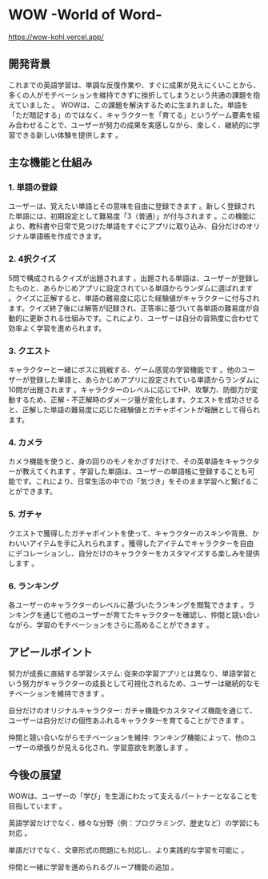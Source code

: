 # WOW -World of Word-
https://wow-kohl.vercel.app/

## 開発背景
これまでの英語学習は、単調な反復作業や、すぐに成果が見えにくいことから、多くの人がモチベーションを維持できずに挫折してしまうという共通の課題を抱えていました 。
WOWは、この課題を解決するために生まれました。単語を「ただ暗記する」のではなく、キャラクターを「育てる」というゲーム要素を組み合わせることで、ユーザーが努力の成果を実感しながら、楽しく、継続的に学習できる新しい体験を提供します 。

## 主な機能と仕組み
### 1. 単語の登録
ユーザーは、覚えたい単語とその意味を自由に登録できます 。新しく登録された単語には、初期設定として難易度「3（普通）」が付与されます 。この機能により、教科書や日常で見つけた単語をすぐにアプリに取り込み、自分だけのオリジナル単語帳を作成できます。

### 2. 4択クイズ
5問で構成されるクイズが出題されます 。出題される単語は、ユーザーが登録したものと、あらかじめアプリに設定されている単語からランダムに選ばれます 。クイズに正解すると、単語の難易度に応じた経験値がキャラクターに付与されます。クイズ終了後には解答が記録され、正答率に基づいて各単語の難易度が自動的に更新される仕組みです。これにより、ユーザーは自分の習熟度に合わせて効率よく学習を進められます。


### 3. クエスト
キャラクターと一緒にボスに挑戦する、ゲーム感覚の学習機能です 。他のユーザーが登録した単語と、あらかじめアプリに設定されている単語からランダムに10問が出題されます 。キャラクターのレベルに応じてHP、攻撃力、防御力が変動するため、正解・不正解時のダメージ量が変化します。クエストを成功させると、正解した単語の難易度に応じた経験値とガチャポイントが報酬として得られます。


### 4. カメラ
カメラ機能を使うと、身の回りのモノをかざすだけで、その英単語をキャラクターが教えてくれます 。学習した単語は、ユーザーの単語帳に登録することも可能です。これにより、日常生活の中での「気づき」をそのまま学習へと繋げることができます。

### 5. ガチャ
クエストで獲得したガチャポイントを使って、キャラクターのスキンや背景、かわいいアイテムを手に入れられます 。獲得したアイテムでキャラクターを自由にデコレーションし、自分だけのキャラクターをカスタマイズする楽しみを提供します 。


### 6. ランキング
各ユーザーのキャラクターのレベルに基づいたランキングを閲覧できます 。ランキングを通じて他のユーザーが育てたキャラクターを確認し、仲間と競い合いながら、学習のモチベーションをさらに高めることができます 。


## アピールポイント

努力が成長に直結する学習システム: 従来の学習アプリとは異なり、単語学習という努力がキャラクターの成長として可視化されるため、ユーザーは継続的なモチベーションを維持できます 。

自分だけのオリジナルキャラクター: ガチャ機能やカスタマイズ機能を通じて、ユーザーは自分だけの個性あふれるキャラクターを育てることができます 。

仲間と競い合いながらモチベーションを維持: ランキング機能によって、他のユーザーの頑張りが見える化され、学習意欲を刺激します 。

## 今後の展望

WOWは、ユーザーの「学び」を生涯にわたって支えるパートナーとなることを目指しています 。

英語学習だけでなく、様々な分野（例：プログラミング、歴史など）の学習にも対応 。

単語だけでなく、文章形式の問題にも対応し、より実践的な学習を可能に 。

仲間と一緒に学習を進められるグループ機能の追加 。
